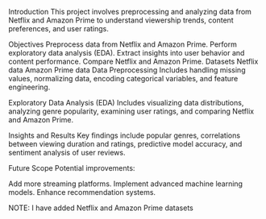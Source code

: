 Introduction
This project involves preprocessing and analyzing data from Netflix and Amazon Prime to understand viewership trends, content preferences, and user ratings.

Objectives
Preprocess data from Netflix and Amazon Prime.
Perform exploratory data analysis (EDA).
Extract insights into user behavior and content performance.
Compare Netflix and Amazon Prime.
Datasets
Netflix data
Amazon Prime data
Data Preprocessing
Includes handling missing values, normalizing data, encoding categorical variables, and feature engineering.

Exploratory Data Analysis (EDA)
Includes visualizing data distributions, analyzing genre popularity, examining user ratings, and comparing Netflix and Amazon Prime.

Insights and Results
Key findings include popular genres, correlations between viewing duration and ratings, predictive model accuracy, and sentiment analysis of user reviews.

Future Scope
Potential improvements:

Add more streaming platforms.
Implement advanced machine learning models.
Enhance recommendation systems.

NOTE: I have added Netflix and Amazon Prime datasets
